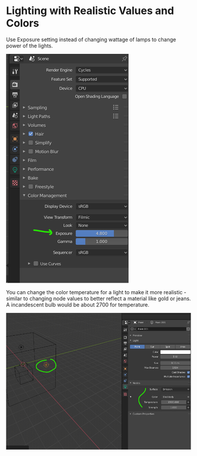 # Lighting with Realistic Values and Colors

Use Exposure setting instead of changing wattage of lamps to change power of the lights.

![](<../../../.gitbook/assets/image (140).png>)

You can change the color temperature for a light to make it more realistic - similar to changing node values to better reflect a material like gold or jeans. A incandescent bulb would be about 2700 for temperature.

![](<../../../.gitbook/assets/image (141) (1) (1).png>)
